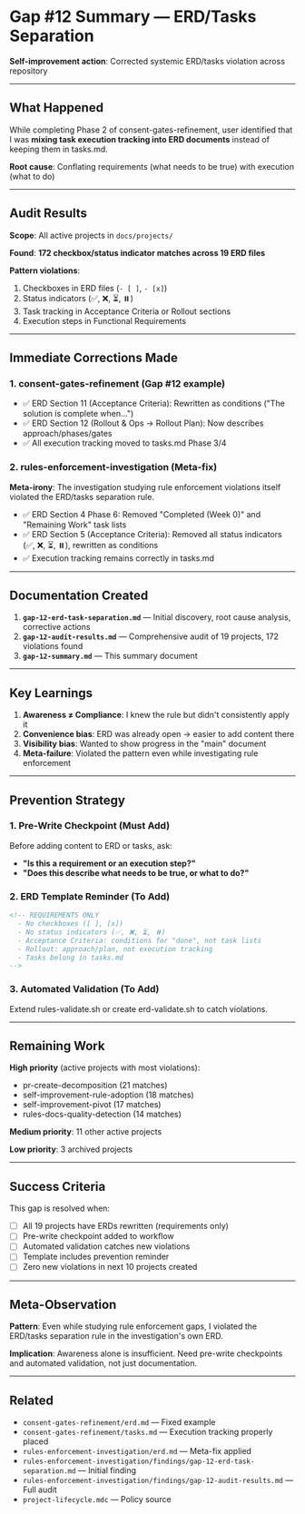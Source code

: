# Gap #12 Summary — ERD/Tasks Separation

**Self-improvement action**: Corrected systemic ERD/tasks violation across repository

---

## What Happened

While completing Phase 2 of consent-gates-refinement, user identified that I was **mixing task execution tracking into ERD documents** instead of keeping them in tasks.md.

**Root cause**: Conflating requirements (what needs to be true) with execution (what to do)

---

## Audit Results

**Scope**: All active projects in `docs/projects/`

**Found**: **172 checkbox/status indicator matches across 19 ERD files**

**Pattern violations**:

1. Checkboxes in ERD files (`- [ ]`, `- [x]`)
2. Status indicators (✅, ❌, ⏳, ⏸️)
3. Task tracking in Acceptance Criteria or Rollout sections
4. Execution steps in Functional Requirements

---

## Immediate Corrections Made

### 1. consent-gates-refinement (Gap #12 example)

- ✅ ERD Section 11 (Acceptance Criteria): Rewritten as conditions ("The solution is complete when...")
- ✅ ERD Section 12 (Rollout & Ops → Rollout Plan): Now describes approach/phases/gates
- ✅ All execution tracking moved to tasks.md Phase 3/4

### 2. rules-enforcement-investigation (Meta-fix)

**Meta-irony**: The investigation studying rule enforcement violations itself violated the ERD/tasks separation rule.

- ✅ ERD Section 4 Phase 6: Removed "Completed (Week 0)" and "Remaining Work" task lists
- ✅ ERD Section 5 (Acceptance Criteria): Removed all status indicators (✅, ❌, ⏳, ⏸️), rewritten as conditions
- ✅ Execution tracking remains correctly in tasks.md

---

## Documentation Created

1. **`gap-12-erd-task-separation.md`** — Initial discovery, root cause analysis, corrective actions
2. **`gap-12-audit-results.md`** — Comprehensive audit of 19 projects, 172 violations found
3. **`gap-12-summary.md`** — This summary document

---

## Key Learnings

1. **Awareness ≠ Compliance**: I knew the rule but didn't consistently apply it
2. **Convenience bias**: ERD was already open → easier to add content there
3. **Visibility bias**: Wanted to show progress in the "main" document
4. **Meta-failure**: Violated the pattern even while investigating rule enforcement

---

## Prevention Strategy

### 1. Pre-Write Checkpoint (Must Add)

Before adding content to ERD or tasks, ask:

- **"Is this a requirement or an execution step?"**
- **"Does this describe what needs to be true, or what to do?"**

### 2. ERD Template Reminder (To Add)

```markdown
<!-- REQUIREMENTS ONLY
  - No checkboxes ([ ], [x])
  - No status indicators (✅, ❌, ⏳, ⏸️)
  - Acceptance Criteria: conditions for "done", not task lists
  - Rollout: approach/plan, not execution tracking
  - Tasks belong in tasks.md
-->
```

### 3. Automated Validation (To Add)

Extend rules-validate.sh or create erd-validate.sh to catch violations.

---

## Remaining Work

**High priority** (active projects with most violations):

- pr-create-decomposition (21 matches)
- self-improvement-rule-adoption (18 matches)
- self-improvement-pivot (17 matches)
- rules-docs-quality-detection (14 matches)

**Medium priority**: 11 other active projects

**Low priority**: 3 archived projects

---

## Success Criteria

This gap is resolved when:

- [ ] All 19 projects have ERDs rewritten (requirements only)
- [ ] Pre-write checkpoint added to workflow
- [ ] Automated validation catches new violations
- [ ] Template includes prevention reminder
- [ ] Zero new violations in next 10 projects created

---

## Meta-Observation

**Pattern**: Even while studying rule enforcement gaps, I violated the ERD/tasks separation rule in the investigation's own ERD.

**Implication**: Awareness alone is insufficient. Need pre-write checkpoints and automated validation, not just documentation.

---

## Related

- `consent-gates-refinement/erd.md` — Fixed example
- `consent-gates-refinement/tasks.md` — Execution tracking properly placed
- `rules-enforcement-investigation/erd.md` — Meta-fix applied
- `rules-enforcement-investigation/findings/gap-12-erd-task-separation.md` — Initial finding
- `rules-enforcement-investigation/findings/gap-12-audit-results.md` — Full audit
- `project-lifecycle.mdc` — Policy source
